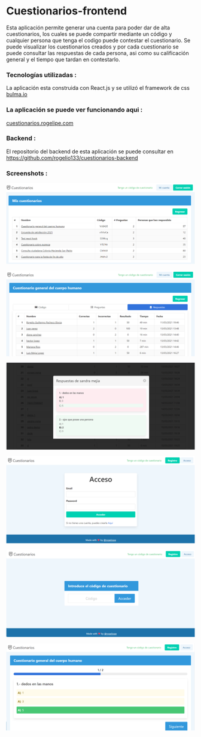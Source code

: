 # Cuestionarios-frontend

Esta aplicación permite generar una cuenta para poder dar de alta cuestionarios, los cuales se puede compartir mediante un código y cualquier persona que tenga el codigo puede contestar el cuestionario.
Se puede visualizar los cuestionarios creados y por cada cuestionario se puede consultar las respuestas de cada persona, asi como su calificación general y el tiempo que tardan en contestarlo.
### Tecnologías utilizadas :
La aplicación esta construida con React.js y se utilizó el framework de css <a href="https://bulma.io" target="_blank">bulma.io</a> 

### La aplicación se puede ver funcionando aqui :

<a href="http://cuestionarios.rogelipe.com" target="_blank">cuestionarios.rogelipe.com</a> 

### Backend :

El repositorio del backend de esta aplicación se puede consultar en <a href="https://github.com/rogelio133/cuestionarios-backend" target="_blank">https://github.com/rogelio133/cuestionarios-backend</a>

### Screenshots :

![screenshot 01](https://github.com/rogelio133/cuestionarios-frontend/blob/main/screenshots/01.png)

![screenshot 02](https://github.com/rogelio133/cuestionarios-frontend/blob/main/screenshots/02.png)

![screenshot 03](https://github.com/rogelio133/cuestionarios-frontend/blob/main/screenshots/03.png)

![screenshot 04](https://github.com/rogelio133/cuestionarios-frontend/blob/main/screenshots/04.png)

![screenshot 05](https://github.com/rogelio133/cuestionarios-frontend/blob/main/screenshots/05.png)

![screenshot 06](https://github.com/rogelio133/cuestionarios-frontend/blob/main/screenshots/06.png)


